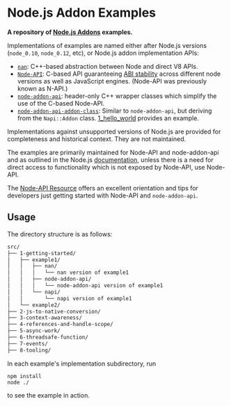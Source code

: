 Node.js Addon Examples
=========================================

**A repository of [Node.js Addons](https://nodejs.org/api/addons.html#addons_c_addons) examples.**

Implementations of examples are named either after Node.js versions (`node_0.10`,
`node_0.12`, etc), or Node.js addon implementation APIs:

- [`nan`](https://github.com/nodejs/nan): C++-based abstraction between Node and direct V8 APIs.
- [`Node-API`](https://nodejs.org/api/n-api.html): C-based API guaranteeing [ABI stability](https://nodejs.org/en/docs/guides/abi-stability/) across different node versions as well as JavaScript engines. (Node-API was previously known as N-API.)
- [`node-addon-api`](https://github.com/nodejs/node-addon-api): header-only C++ wrapper classes which simplify the use of the C-based Node-API.
- [`node-addon-api-addon-class`](https://github.com/nodejs/node-addon-api/tree/main/doc/addon.md): Similar to `node-addon-api`, but deriving from the `Napi::Addon` class. [1_hello_world](./1_hello_world) provides an example.

Implementations against unsupported versions of Node.js are provided for
completeness and historical context. They are not maintained.

The examples are primarily maintained for Node-API and node-addon-api and as outlined in
the Node.js [documentation](https://nodejs.org/dist/latest/docs/api/addons.html),
unless there is a need for direct access to functionality which
is not exposed by Node-API, use Node-API.

The [Node-API Resource](http://nodejs.github.io/node-addon-examples/) offers an
excellent orientation and tips for developers just getting started with Node-API
and `node-addon-api`.

## Usage

The directory structure is as follows:

```sh
src/
├── 1-getting-started/
│   ├── example1/
│   │   ├── nan/
│   │   │   └── nan version of example1
│   │   ├── node-addon-api/
│   │   │   └── node-addon-api version of example1
│   │   └── napi/
│   │       └── napi version of example1
│   └── example2/
├── 2-js-to-native-conversion/
├── 3-context-awareness/
├── 4-references-and-handle-scope/
├── 5-async-work/
├── 6-threadsafe-function/
├── 7-events/
├── 8-tooling/
```

In each example's implementation subdirectory, run

```text
npm install
node ./
```

to see the example in action.
